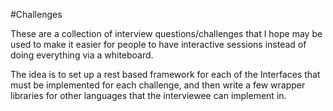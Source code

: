 #Challenges

These are a collection of interview questions/challenges that I hope may be used to make it easier for people to have interactive sessions instead of doing everything via a whiteboard.


The idea is to set up a rest based framework for each of the Interfaces that must be implemented for each challenge, and then write a few wrapper libraries for other languages that the interviewee can implement in.
